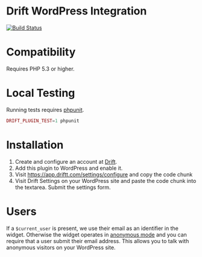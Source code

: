 # Drift WordPress Integration

[![Build Status](https://travis-ci.org/driftt/drift-wordpress.svg?branch=master)](https://travis-ci.org/driftt/drift-wordpress)

# Compatibility

Requires PHP 5.3 or higher.

# Local Testing

Running tests requires [phpunit](https://phpunit.de/).

```php
DRIFT_PLUGIN_TEST=1 phpunit
```

# Installation

1. Create and configure an account at [Drift](http://www.drift.com).
2. Add this plugin to WordPress and enable it.
3. Visit https://app.driftt.com/settings/configure and copy the code chunk
4. Visit Drift Settings on your WordPress site and paste the code chunk into the textarea. Submit the settings form.

# Users

If a `$current_user` is present, we use their email as an identifier in the widget.
Otherwise the widget operates in [anonymous mode](https://www.drift.com/live-chat) and you can require that a user submit their email address. This allows you to talk with anonymous visitors on your WordPress site.
